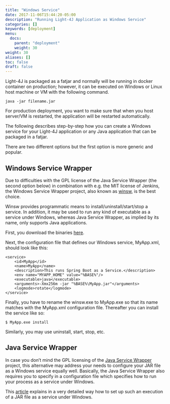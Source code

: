 ```yaml
---
title: "Windows Service"
date: 2017-11-06T15:44:20-05:00
description: "Running Light-4J Application as Windows Service"
categories: []
keywords: [deployment]
menu:
  docs:
    parent: "deployment"
    weight: 30
weight: 30
aliases: []
toc: false
draft: false
---
```


Light-4J is packaged as a fatjar and normally will be running in docker container
on production; however, it can be executed on Windows or Linux host machine or VM
with the following command.

```
java -jar filename.jar
```

For production deployment, you want to make sure that when you host server/VM
is restarted, the application will be restarted automatically. 


The following describes step-by-step how you can create a Windows service for your 
Light-4J application or any Java application that can be packaged in a fatjar.

There are two different options but the first option is more generic and popular.

## Windows Service Wrapper

Due to difficulties with the GPL license of the Java Service Wrapper 
(the second option below) in combination with e.g. the MIT license of Jenkins, 
the Windows Service Wrapper project, also known as [winsw](https://github.com/kohsuke/winsw), 
is the best choice.

Winsw provides programmatic means to install/uninstall/start/stop a service. In 
addition, it may be used to run any kind of executable as a service under Windows, 
whereas Java Service Wrapper, as implied by its name, only supports Java applications.

First, you download the binaries [here](http://repo.jenkins-ci.org/releases/com/sun/winsw/winsw/).

Next, the configuration file that defines our Windows service, MyApp.xml, should 
look like this:

```
<service>
    <id>MyApp</id>
    <name>MyApp</name>
    <description>This runs Spring Boot as a Service.</description>
    <env name="MYAPP_HOME" value="%BASE%"/>
    <executable>java</executable>
    <arguments>-Xmx256m -jar "%BASE%\MyApp.jar"</arguments>
    <logmode>rotate</logmode>
</service>

```
Finally, you have to rename the winsw.exe to MyApp.exe so that its name matches 
with the MyApp.xml configuration file. Thereafter you can install the service 
like so:

```
$ MyApp.exe install
```
Similarly, you may use uninstall, start, stop, etc.

## Java Service Wrapper

In case you don’t mind the GPL licensing of the [Java Service Wrapper](http://wrapper.tanukisoftware.com/doc/english/index.html) 
project, this alternative may address your needs to configure your JAR file as 
a Windows service equally well. Basically, the Java Service Wrapper also requires 
you to specify in a configuration file which specifies how to run your process 
as a service under Windows.

This [article](http://edn.embarcadero.com/article/32068) explains in a very 
detailed way how to set up such an execution of a JAR file as a service under 
Windows.

